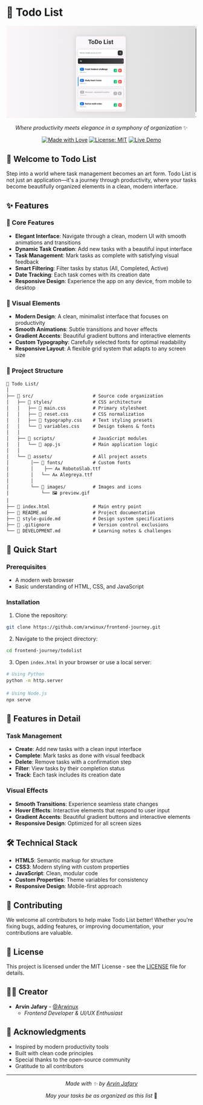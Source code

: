 # 📝 Todo List

<div align="center">

![Todo List](./src/assets/images/preview.png)

_Where productivity meets elegance in a symphony of organization_ ✨

[![Made with Love](https://img.shields.io/badge/Made%20with-✨-ff69b4.svg)](https://github.com/arwinux)
[![License: MIT](https://img.shields.io/badge/License-MIT-yellow.svg)](https://opensource.org/licenses/MIT)
[![Live Demo](https://img.shields.io/badge/Live%20Demo-📝%20Todo%20List-blue)](https://arwinux.github.io/frontend-journey/02-junior/todolist/)

</div>

## 🎯 Welcome to Todo List

Step into a world where task management becomes an art form. Todo List is not just an application—it's a journey through productivity, where your tasks become beautifully organized elements in a clean, modern interface.

## ✨ Features

### 🌟 Core Features

- **Elegant Interface**: Navigate through a clean, modern UI with smooth animations and transitions
- **Dynamic Task Creation**: Add new tasks with a beautiful input interface
- **Task Management**: Mark tasks as complete with satisfying visual feedback
- **Smart Filtering**: Filter tasks by status (All, Completed, Active)
- **Date Tracking**: Each task comes with its creation date
- **Responsive Design**: Experience the app on any device, from mobile to desktop

### 🎨 Visual Elements

- **Modern Design**: A clean, minimalist interface that focuses on productivity
- **Smooth Animations**: Subtle transitions and hover effects
- **Gradient Accents**: Beautiful gradient buttons and interactive elements
- **Custom Typography**: Carefully selected fonts for optimal readability
- **Responsive Layout**: A flexible grid system that adapts to any screen size

### 🧩 Project Structure

```
📝 Todo List/
│
├── 📁 src/                      # Source code organization
│   ├── 📁 styles/               # CSS architecture
│   │   ├── 📄 main.css          # Primary stylesheet
│   │   ├── 📄 reset.css         # CSS normalization
│   │   ├── 📄 typography.css    # Text styling presets
│   │   └── 📄 variables.css     # Design tokens & fonts
│   │
│   ├── 📁 scripts/              # JavaScript modules
│   │   └── 📄 app.js            # Main application logic
│   │
│   └── 📁 assets/               # All project assets
│        │── 📁 fonts/           # Custom fonts
│        │    ├── 🗛 RobotoSlab.ttf
│        │   └── 🗛 Alegreya.ttf
│        │
│        └── 📁 images/          # Images and icons
│            └── 🖼️ preview.gif
│
├── 📄 index.html                # Main entry point
├── 📄 README.md                 # Project documentation
├── 📄 style-guide.md            # Design system specifications
├── 📄 .gitignore                # Version control exclusions
└── 📄 DEVELOPMENT.md            # Learning notes & challenges
```

## 🚀 Quick Start

### Prerequisites

- A modern web browser
- Basic understanding of HTML, CSS, and JavaScript

### Installation

1. Clone the repository:

```bash
git clone https://github.com/arwinux/frontend-journey.git
```

2. Navigate to the project directory:

```bash
cd frontend-journey/todolist
```

3. Open `index.html` in your browser or use a local server:

```bash
# Using Python
python -m http.server

# Using Node.js
npx serve
```

## 💫 Features in Detail

### Task Management

- **Create**: Add new tasks with a clean input interface
- **Complete**: Mark tasks as done with visual feedback
- **Delete**: Remove tasks with a confirmation step
- **Filter**: View tasks by their completion status
- **Track**: Each task includes its creation date

### Visual Effects

- **Smooth Transitions**: Experience seamless state changes
- **Hover Effects**: Interactive elements that respond to user input
- **Gradient Accents**: Beautiful gradient buttons and interactive elements
- **Responsive Design**: Optimized for all screen sizes

## 🛠️ Technical Stack

- **HTML5**: Semantic markup for structure
- **CSS3**: Modern styling with custom properties
- **JavaScript**: Clean, modular code
- **Custom Properties**: Theme variables for consistency
- **Responsive Design**: Mobile-first approach

## 🤝 Contributing

We welcome all contributors to help make Todo List better! Whether you're fixing bugs, adding features, or improving documentation, your contributions are valuable.

## 📝 License

This project is licensed under the MIT License - see the [LICENSE](LICENSE) file for details.

## 👨‍💻 Creator

- **Arvin Jafary** - [@Arwinux](https://github.com/arwinux)
  - _Frontend Developer & UI/UX Enthusiast_

## 🙏 Acknowledgments

- Inspired by modern productivity tools
- Built with clean code principles
- Special thanks to the open-source community
- Gratitude to all contributors

---

<div align="center">

_Made with ✨ by [Arvin Jafary](https://github.com/arwinux)_

_May your tasks be as organized as this list_ 📝

</div>
